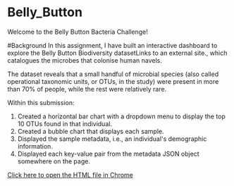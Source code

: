 # Belly_Button
Welcome to the Belly Button Bacteria Challenge! 

#Background
In this assignment, I have built an interactive dashboard to explore the Belly Button Biodiversity datasetLinks to an external site., which catalogues the microbes that colonise human navels.

The dataset reveals that a small handful of microbial species (also called operational taxonomic units, or OTUs, in the study) were present in more than 70% of people, while the rest were relatively rare.

Within this submission:
1. Created a horizontal bar chart with a dropdown menu to display the top 10 OTUs found in that individual.
2. Created a bubble chart that displays each sample.
3. Displayed the sample metadata, i.e., an individual's demographic information.
4. Displayed each key-value pair from the metadata JSON object somewhere on the page.

<a href="http://localhost:8000/index.html" target="_blank">Click here to open the HTML file in Chrome</a>

